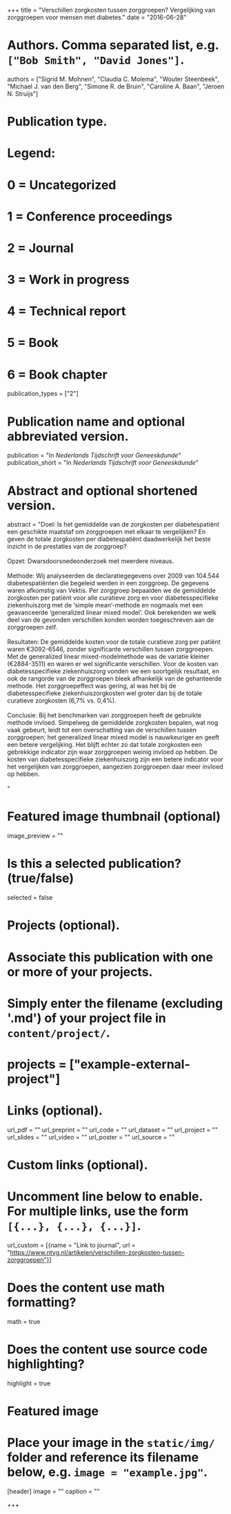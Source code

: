 +++
title = "Verschillen zorgkosten tussen zorggroepen? Vergelijking van zorggroepen voor mensen met diabetes."
date = "2016-06-28"

# Authors. Comma separated list, e.g. `["Bob Smith", "David Jones"]`.
authors = ["Sigrid M. Mohnen", "Claudia C. Molema", "Wouter Steenbeek", "Michael J. van den Berg", "Simone R. de Bruin", "Caroline A. Baan", "Jeroen N. Struijs"]

# Publication type.
# Legend:
# 0 = Uncategorized
# 1 = Conference proceedings
# 2 = Journal
# 3 = Work in progress
# 4 = Technical report
# 5 = Book
# 6 = Book chapter
publication_types = ["2"]

# Publication name and optional abbreviated version.
publication = "In *Nederlands Tijdschrift voor Geneeskdunde*"
publication_short = "In *Nederlands Tijdschrift voor Geneeskdunde*"

# Abstract and optional shortened version.
abstract = "Doel: Is het gemiddelde van de zorgkosten per diabetespatiënt een geschikte maatstaf om zorggroepen met elkaar te vergelijken? En geven de totale zorgkosten per diabetespatiënt daadwerkelijk het beste inzicht in de prestaties van de zorggroep?<br><br>Opzet: Dwarsdoorsnedeonderzoek met meerdere niveaus.<br><br>Methode: Wij analyseerden de declaratiegegevens over 2009 van 104.544 diabetespatiënten die begeleid werden in een zorggroep. De gegevens waren afkomstig van Vektis. Per zorggroep bepaalden we de gemiddelde zorgkosten per patiënt voor alle curatieve zorg en voor diabetesspecifieke ziekenhuiszorg met de ‘simple mean’-methode en nogmaals met een geavanceerde ‘generalized linear mixed model’. Ook berekenden we welk deel van de gevonden verschillen konden worden toegeschreven aan de zorggroepen zelf.<br><br>Resultaten: De gemiddelde kosten voor de totale curatieve zorg per patiënt waren €3092-6546, zonder significante verschillen tussen zorggroepen. Met de generalized linear mixed-modelmethode was de variatie kleiner (€2884-3511) en waren er wel significante verschillen. Voor de kosten van diabetesspecifieke ziekenhuiszorg vonden we een soortgelijk resultaat, en ook de rangorde van de zorggroepen bleek afhankelijk van de gehanteerde methode. Het zorggroepeffect was gering, al was het bij de diabetesspecifieke ziekenhuiszorgkosten wel groter dan bij de totale curatieve zorgkosten (6,7% vs. 0,4%).<br><br>Conclusie: Bij het benchmarken van zorggroepen heeft de gebruikte methode invloed. Simpelweg de gemiddelde zorgkosten bepalen, wat nog vaak gebeurt, leidt tot een overschatting van de verschillen tussen zorggroepen; het generalized linear mixed model is nauwkeuriger en geeft een betere vergelijking. Het blijft echter zo dat totale zorgkosten een gebrekkige indicator zijn waar zorggroepen weinig invloed op hebben. De kosten van diabetesspecifieke ziekenhuiszorg zijn een betere indicator voor het vergelijken van zorggroepen, aangezien zorggroepen daar meer invloed op hebben.<br><br>"

# Featured image thumbnail (optional)
image_preview = ""

# Is this a selected publication? (true/false)
selected = false

# Projects (optional).
#   Associate this publication with one or more of your projects.
#   Simply enter the filename (excluding '.md') of your project file in `content/project/`.
# projects = ["example-external-project"]

# Links (optional).
url_pdf = ""
url_preprint = ""
url_code = ""
url_dataset = ""
url_project = ""
url_slides = ""
url_video = ""
url_poster = ""
url_source = ""

# Custom links (optional).
#   Uncomment line below to enable. For multiple links, use the form `[{...}, {...}, {...}]`.
url_custom = [{name = "Link to journal", url = "https://www.ntvg.nl/artikelen/verschillen-zorgkosten-tussen-zorggroepen"}]

# Does the content use math formatting?
math = true

# Does the content use source code highlighting?
highlight = true

# Featured image
# Place your image in the `static/img/` folder and reference its filename below, e.g. `image = "example.jpg"`.
[header]
image = ""
caption = ""

+++

<!-- More detail can easily be written here using *Markdown* and $\rm \LaTeX$ math code. -->
